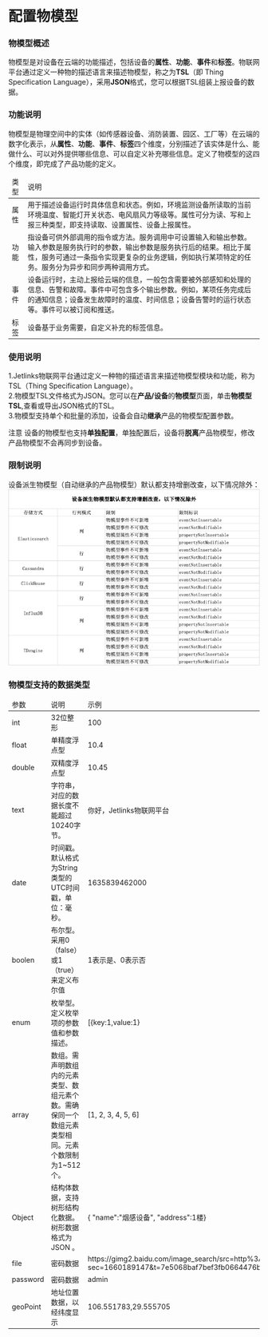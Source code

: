 
# 配置物模型

<div class='divider'></div>

### 物模型概述

物模型是对设备在云端的功能描述，包括设备的**属性**、**功能**、**事件**和**标签**。物联网平台通过定义一种物的描述语言来描述物模型，称之为**TSL**（即 Thing Specification Language），采用**JSON**格式，您可以根据TSL组装上报设备的数据。</br>

### 功能说明
物模型是物理空间中的实体（如传感器设备、消防装置、园区、工厂等）在云端的数字化表示，从**属性**、**功能**、**事件**、**标签**四个维度，分别描述了该实体是什么、能做什么、可以对外提供哪些信息、可以自定义补充哪些信息。定义了物模型的这四个维度，即完成了产品功能的定义。

<table class='table'>
        <thead>
            <tr>
              <td>类型</td>
              <td>说明</td>
            </tr>
        </thead>
        <tbody>
          <tr>
            <td>属性</td>
            <td>用于描述设备运行时具体信息和状态。例如，环境监测设备所读取的当前环境温度、智能灯开关状态、电风扇风力等级等。属性可分为读、写和上报三种类型，即支持读取、设置属性、设备上报属性。 </td>
          </tr>
          <tr>
            <td>功能</td>
            <td>指设备可供外部调用的指令或方法。服务调用中可设置输入和输出参数。输入参数是服务执行时的参数，输出参数是服务执行后的结果。相比于属性，服务可通过一条指令实现更复杂的业务逻辑，例如执行某项特定的任务。服务分为异步和同步两种调用方式。</td>
          </tr>
          <tr>
            <td>事件</td>
            <td>设备运行时，主动上报给云端的信息，一般包含需要被外部感知和处理的信息、告警和故障。事件中可包含多个输出参数。例如，某项任务完成后的通知信息；设备发生故障时的温度、时间信息；设备告警时的运行状态等。事件可以被订阅和推送。</td>
          </tr>
          <tr>
            <td>标签</td>
            <td>设备基于业务需要，自定义补充的标签信息。</td>
          </tr>
          </tbody>
</table>

### 使用说明
1.Jetlinks物联网平台通过定义一种物的描述语言来描述物模型模块和功能，称为TSL（Thing Specification Language）。</br>
2.物模型TSL文件格式为JSON。您可以在**产品/设备**的**物模型**页面，单击**物模型TSL**,查看或导出JSON格式的TSL。</br>
3.物模型支持单个和批量的添加，设备会自动**继承**产品的物模型配置参数。</br>

<div class='explanation primary'>
  <span class='iconfont icon-bangzhu explanation-icon'></span>
  <span class='explanation-title font-weight'>注意</span>
  设备的物模型也支持<span style='font-weight:600'>单独配置</span>，单独配置后，设备将<span style='font-weight:600'>脱离</span>产品物模型，修改产品物模型不会再同步到设备。
</div>

### 限制说明
设备派生物模型（自动继承的产品物模型）默认都支持增删改查，以下情况除外：
![](./img/13.png)

### 物模型支持的数据类型
<table class='table'>
        <thead>
            <tr>
              <td>参数</td>
              <td>说明</td>
              <td>示例</td>
            </tr>
        </thead>
        <tbody>
          <tr>
            <td>int</td>
            <td>32位整形</td>
            <td>100</td>
          </tr>
          <tr>
            <td>float</td>
            <td>单精度浮点型</td>
            <td>10.4</td>
          </tr>
          <tr>
            <td>double</td>
            <td>双精度浮点型</td>
            <td>10.45</td>
          </tr>
          <tr>
            <td>text</td>
            <td>字符串，对应的数据长度不能超过10240字节。</td>
            <td>你好，Jetlinks物联网平台</td>
          </tr>
           <tr>
            <td>date</td>
            <td>时间戳。默认格式为String类型的UTC时间戳，单位：毫秒。</td>
            <td>1635839462000</td>
          </tr>
           <tr>
            <td>boolen</td>
            <td>布尔型。采用0（false）或1（true）来定义布尔值</td>
            <td>1表示是、0表示否</td>
          </tr>
            <tr>
            <td>enum</td>
            <td>枚举型。定义枚举项的参数值和参数描述。</td>
            <td>[{key:1,value:1}</td>
          </tr>
          <tr>
            <td>array</td>
            <td>数组。需声明数组内的元素类型、数组元素个数。需确保同一个数组元素类型相同。元素个数限制为1~512个。</td>
            <td>[1, 2, 3, 4, 5, 6]</td>
          </tr>
          <tr>
            <td>Object</td>
            <td>结构体数据，支持树形结构化数据。树形数据格式为JSON 。</td>
            <td>{ "name":"烟感设备", "address":1楼}</td>
          </tr>
          <tr>
            <td>file</td>
            <td>密码数据</td>
            <td>https://gimg2.baidu.com/image_search/src=http%3A%2…sec=1660189147&t=7e5068baf7bef3fb0664476ba4d94822</td>
          </tr>
          <tr>
            <td>password</td>
            <td>密码数据</td>
            <td>admin</td>
          </tr>
           <tr>
            <td>geoPoint</td>
            <td>地址位置数据，以经纬度显示</td>
            <td>106.551783,29.555705</td>
          </tr>
          </tbody>
</table>
</div>